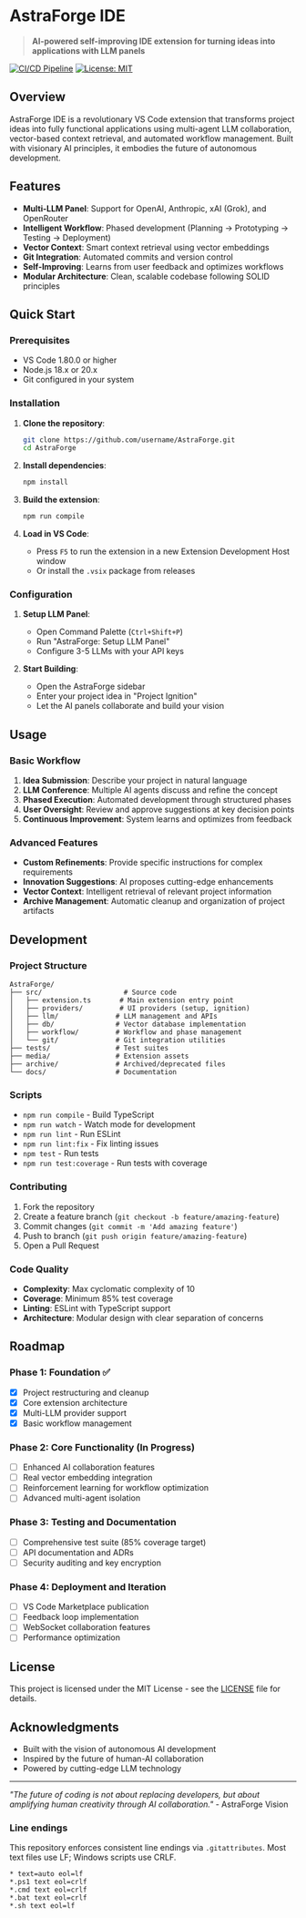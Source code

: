 # AstraForge IDE

> **AI-powered self-improving IDE extension for turning ideas into applications with LLM panels**

[![CI/CD Pipeline](https://github.com/username/AstraForge/actions/workflows/ci.yml/badge.svg)](https://github.com/username/AstraForge/actions/workflows/ci.yml)
[![License: MIT](https://img.shields.io/badge/License-MIT-yellow.svg)](https://opensource.org/licenses/MIT)

## Overview

AstraForge IDE is a revolutionary VS Code extension that transforms project ideas into fully functional applications using multi-agent LLM collaboration, vector-based context retrieval, and automated workflow management. Built with visionary AI principles, it embodies the future of autonomous development.

## Features

- **Multi-LLM Panel**: Support for OpenAI, Anthropic, xAI (Grok), and OpenRouter
- **Intelligent Workflow**: Phased development (Planning → Prototyping → Testing → Deployment)
- **Vector Context**: Smart context retrieval using vector embeddings
- **Git Integration**: Automated commits and version control
- **Self-Improving**: Learns from user feedback and optimizes workflows
- **Modular Architecture**: Clean, scalable codebase following SOLID principles

## Quick Start

### Prerequisites

- VS Code 1.80.0 or higher
- Node.js 18.x or 20.x
- Git configured in your system

### Installation

1. **Clone the repository**:
   ```bash
   git clone https://github.com/username/AstraForge.git
   cd AstraForge
   ```

2. **Install dependencies**:
   ```bash
   npm install
   ```

3. **Build the extension**:
   ```bash
   npm run compile
   ```

4. **Load in VS Code**:
   - Press `F5` to run the extension in a new Extension Development Host window
   - Or install the `.vsix` package from releases

### Configuration

1. **Setup LLM Panel**:
   - Open Command Palette (`Ctrl+Shift+P`)
   - Run "AstraForge: Setup LLM Panel"
   - Configure 3-5 LLMs with your API keys

2. **Start Building**:
   - Open the AstraForge sidebar
   - Enter your project idea in "Project Ignition"
   - Let the AI panels collaborate and build your vision

## Usage

### Basic Workflow

1. **Idea Submission**: Describe your project in natural language
2. **LLM Conference**: Multiple AI agents discuss and refine the concept
3. **Phased Execution**: Automated development through structured phases
4. **User Oversight**: Review and approve suggestions at key decision points
5. **Continuous Improvement**: System learns and optimizes from feedback

### Advanced Features

- **Custom Refinements**: Provide specific instructions for complex requirements
- **Innovation Suggestions**: AI proposes cutting-edge enhancements
- **Vector Context**: Intelligent retrieval of relevant project information
- **Archive Management**: Automatic cleanup and organization of project artifacts

## Development

### Project Structure

```
AstraForge/
├── src/                    # Source code
│   ├── extension.ts       # Main extension entry point
│   ├── providers/         # UI providers (setup, ignition)
│   ├── llm/              # LLM management and APIs
│   ├── db/               # Vector database implementation
│   ├── workflow/         # Workflow and phase management
│   └── git/              # Git integration utilities
├── tests/                # Test suites
├── media/                # Extension assets
├── archive/              # Archived/deprecated files
└── docs/                 # Documentation
```

### Scripts

- `npm run compile` - Build TypeScript
- `npm run watch` - Watch mode for development
- `npm run lint` - Run ESLint
- `npm run lint:fix` - Fix linting issues
- `npm test` - Run tests
- `npm run test:coverage` - Run tests with coverage

### Contributing

1. Fork the repository
2. Create a feature branch (`git checkout -b feature/amazing-feature`)
3. Commit changes (`git commit -m 'Add amazing feature'`)
4. Push to branch (`git push origin feature/amazing-feature`)
5. Open a Pull Request

### Code Quality

- **Complexity**: Max cyclomatic complexity of 10
- **Coverage**: Minimum 85% test coverage
- **Linting**: ESLint with TypeScript support
- **Architecture**: Modular design with clear separation of concerns

## Roadmap

### Phase 1: Foundation ✅
- [x] Project restructuring and cleanup
- [x] Core extension architecture
- [x] Multi-LLM provider support
- [x] Basic workflow management

### Phase 2: Core Functionality (In Progress)
- [ ] Enhanced AI collaboration features
- [ ] Real vector embedding integration
- [ ] Reinforcement learning for workflow optimization
- [ ] Advanced multi-agent isolation

### Phase 3: Testing and Documentation
- [ ] Comprehensive test suite (85% coverage target)
- [ ] API documentation and ADRs
- [ ] Security auditing and key encryption

### Phase 4: Deployment and Iteration
- [ ] VS Code Marketplace publication
- [ ] Feedback loop implementation
- [ ] WebSocket collaboration features
- [ ] Performance optimization

## License

This project is licensed under the MIT License - see the [LICENSE](LICENSE) file for details.

## Acknowledgments

- Built with the vision of autonomous AI development
- Inspired by the future of human-AI collaboration
- Powered by cutting-edge LLM technology

---

*"The future of coding is not about replacing developers, but about amplifying human creativity through AI collaboration."* - AstraForge Vision
### Line endings

This repository enforces consistent line endings via `.gitattributes`. Most text files use LF; Windows scripts use CRLF.

```gitattributes
* text=auto eol=lf
*.ps1 text eol=crlf
*.cmd text eol=crlf
*.bat text eol=crlf
*.sh text eol=lf
```
